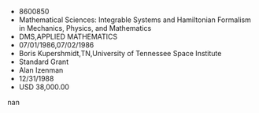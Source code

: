 
* 8600850
* Mathematical Sciences: Integrable Systems and Hamiltonian Formalism in Mechanics, Physics, and Mathematics
* DMS,APPLIED MATHEMATICS
* 07/01/1986,07/02/1986
* Boris Kupershmidt,TN,University of Tennessee Space Institute
* Standard Grant
* Alan Izenman
* 12/31/1988
* USD 38,000.00

nan
